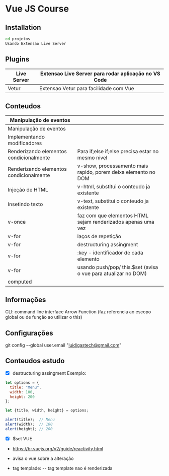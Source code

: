 # Vue JS Course
## Installation
```sh
cd projetos
Usando Extensao Live Server
```
## Plugins
| Live Server| Extensao Live Server para rodar aplicação no VS Code|
| ------ | ------ |
| Vetur| Extensao Vetur para facilidade com Vue|
## Conteudos
| Manipulação de eventos||
| ------ | ------ |
| Manipulação de eventos ||
| Implementando modificadores||
| Renderizando elementos condicionalmente|  Para if;else if;else precisa estar no mesmo nivel|
| Renderizando elementos condicionalmente|  v-show, processamento mais rapido, porem deixa elemento no DOM |
| Injeção  de  HTML| v-html,  substitui o conteudo ja existente   |
| Insetindo texto| v-text,  substitui o conteudo ja existente |
| v-once| faz com que elementos HTML sejam renderizados apenas uma vez |
| v-for| laços de repetição |
| v-for| destructuring assingment |
| v-for| :key - identificador de cada elemento |
| v-for| usando push/pop/ this.$set  (avisa o vue para atualizar no DOM) |
| computed <meotodos>|  |

## Informações
CLI: command line interface
Arrow Function (faz referencia ao escopo global ou de função ao utilizar o this)

## Configurações
git config --global user.email "luidigastech@gmail.com"


## Conteudos estudo

*  [x] destructuring assingment
Exemplo:

```javascript
let options = {
  title: "Menu",
  width: 100,
  height: 200
};

let {title, width, height} = options;

alert(title);  // Menu
alert(width);  // 100
alert(height); // 200
```

*  [x] $set VUE
- https://br.vuejs.org/v2/guide/reactivity.html
- avisa o vue sobre a alteração


-  tag templade:
-- tag template nao é  renderizada